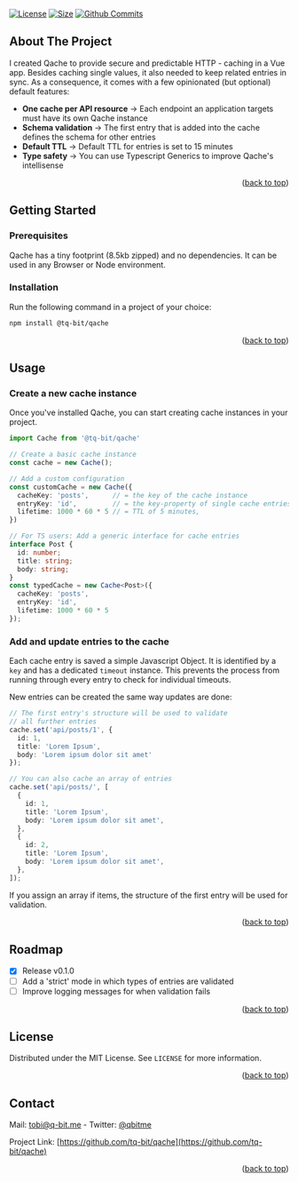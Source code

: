 <div id="top"></div>

[![License][license-shield]][license-shield]
[![Size][size-shield]][size-shield]
[![Github Commits][commit-shield]][commit-shield]

<!-- ABOUT THE PROJECT -->
## About The Project

I created Qache to provide secure and predictable HTTP - caching in a Vue app. Besides caching single values, it also needed to keep related entries in sync. As a consequence, it comes with a few opinionated (but optional) default features:

- **One cache per API resource** -> Each endpoint an application targets must have its own Qache instance
- **Schema validation** -> The first entry that is added into the cache defines the schema for other entries
- **Default TTL** -> Default TTL for entries is set to 15 minutes
- **Type safety** -> You can use Typescript Generics to improve Qache's intellisense

<p align="right">(<a href="#top">back to top</a>)</p>



<!-- GETTING STARTED -->
## Getting Started

### Prerequisites

Qache has a tiny footprint (8.5kb zipped) and no dependencies. It can be used in any Browser or Node environment.

### Installation

Run the following command in a project of your choice:

```bash
npm install @tq-bit/qache
```

<p align="right">(<a href="#top">back to top</a>)</p>



<!-- USAGE EXAMPLES -->
## Usage


### Create a new cache instance

Once you've installed Qache, you can start creating cache instances in your project.

```ts
import Cache from '@tq-bit/qache'

// Create a basic cache instance
const cache = new Cache();

// Add a custom configuration
const customCache = new Cache({
  cacheKey: 'posts',      // = the key of the cache instance
  entryKey: 'id',         // = the key-property of single cache entries
  lifetime: 1000 * 60 * 5 // = TTL of 5 minutes,
})

// For TS users: Add a generic interface for cache entries
interface Post {
  id: number;
  title: string;
  body: string;
}
const typedCache = new Cache<Post>({
  cacheKey: 'posts',
  entryKey: 'id',
  lifetime: 1000 * 60 * 5
});
```

### Add and update entries to the cache

Each cache entry is saved a simple Javascript Object. It is identified by a `key` and has a dedicated `timeout` instance. This prevents the process from running through every entry to check for individual timeouts.

New entries can be created the same way updates are done:

```ts
// The first entry's structure will be used to validate
// all further entries
cache.set('api/posts/1', {
  id: 1,
  title: 'Lorem Ipsum',
  body: 'Lorem ipsum dolor sit amet'
});

// You can also cache an array of entries
cache.set('api/posts/', [
  {
    id: 1,
    title: 'Lorem Ipsum',
    body: 'Lorem ipsum dolor sit amet',
  },
  {
    id: 2,
    title: 'Lorem Ipsum',
    body: 'Lorem ipsum dolor sit amet',
  },
]);
```

If you assign an array if items, the structure of the first entry will be used for validation.

<p align="right">(<a href="#top">back to top</a>)</p>



<!-- ROADMAP -->
## Roadmap

- [x] Release v0.1.0
- [ ] Add a 'strict' mode in which types of entries are validated
- [ ] Improve logging messages for when validation fails

<p align="right">(<a href="#top">back to top</a>)</p>

<!-- LICENSE -->
## License

Distributed under the MIT License. See `LICENSE` for more information.

<p align="right">(<a href="#top">back to top</a>)</p>



<!-- CONTACT -->
## Contact

Mail: [tobi@q-bit.me](mailto:tobi@q-bit.me) - Twitter: [@qbitme](https://twitter.com/qbitme)

Project Link: [https://github.com/tq-bit/qache](https://github.com/tq-bit/qache)

<p align="right">(<a href="#top">back to top</a>)</p>



<!-- MARKDOWN LINKS & IMAGES -->
<!-- https://www.markdownguide.org/basic-syntax/#reference-style-links -->

[size-shield]: https://img.shields.io/bundlephobia/min/@tq-bit/qache?style=plastic
[license-shield]: https://img.shields.io/github/license/tq-bit/qache?style=plastic
[license-url]: https://github.com/tq-bit/qache/blob/master/LICENSE
[commit-shield]: https://img.shields.io/github/last-commit/tq-bit/qache?style=plastic&logo=git